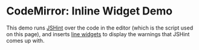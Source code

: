 CodeMirror: Inline Widget Demo
==============================

This demo runs [JSHint](http://jshint.com) over the code in the editor (which is the script used on this page), and inserts [line widgets](../doc/manual.html#addLineWidget) to display the warnings that JSHint comes up with.
